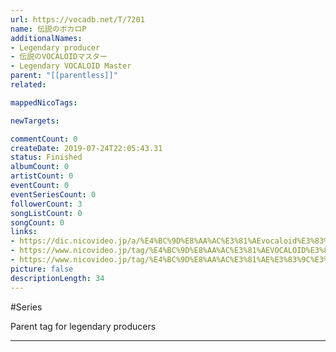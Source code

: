 ```yaml
---
url: https://vocadb.net/T/7201
name: 伝説のボカロP
additionalNames: 
- Legendary producer
- 伝説のVOCALOIDマスター
- Legendary VOCALOID Master
parent: "[[parentless]]"
related:

mappedNicoTags:

newTargets:

commentCount: 0
createDate: 2019-07-24T22:05:43.31
status: Finished
albumCount: 0
artistCount: 0
eventCount: 0
eventSeriesCount: 0
followerCount: 3
songListCount: 0
songCount: 0
links: 
- https://dic.nicovideo.jp/a/%E4%BC%9D%E8%AA%AC%E3%81%AEvocaloid%E3%83%9E%E3%82%B9%E3%82%BF%E3%83%BC
- https://www.nicovideo.jp/tag/%E4%BC%9D%E8%AA%AC%E3%81%AEVOCALOID%E3%83%9E%E3%82%B9%E3%82%BF%E3%83%BC
- https://www.nicovideo.jp/tag/%E4%BC%9D%E8%AA%AC%E3%81%AE%E3%83%9C%E3%82%AB%E3%83%ADP
picture: false
descriptionLength: 34
---
```


#Series

Parent tag for legendary producers

---

